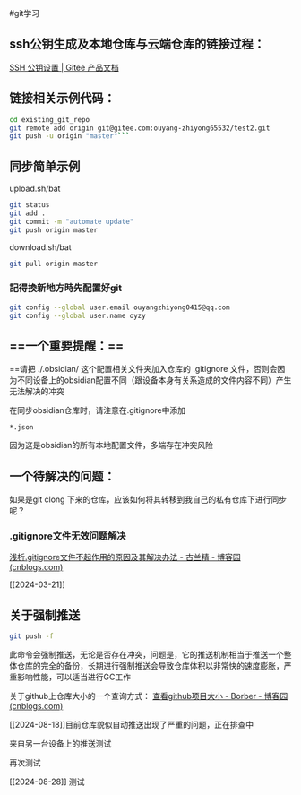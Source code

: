 #git学习
## ssh公钥生成及本地仓库与云端仓库的链接过程：  
[SSH 公钥设置 | Gitee 产品文档](https://help.gitee.com/base/account/SSH%E5%85%AC%E9%92%A5%E8%AE%BE%E7%BD%AE)  

## 链接相关示例代码：  
```bash
cd existing_git_repo
git remote add origin git@gitee.com:ouyang-zhiyong65532/test2.git
git push -u origin "master"```
```


## 同步简单示例  
upload.sh/bat  

```bash 
git status
git add .
git commit -m "automate update"
git push origin master

```  
download.sh/bat
```bash
git pull origin master
```

### 記得換新地方時先配置好git

```sh
git config --global user.email ouyangzhiyong0415@qq.com
git config --global user.name oyzy
```

## ==一个重要提醒：==
==请把 ./.obsidian/ 这个配置相关文件夹加入仓库的 .gitignore 文件，否则会因为不同设备上的obsidian配置不同（跟设备本身有关系造成的文件内容不同）产生无法解决的冲突

在同步obsidian仓库时，请注意在.gitignore中添加
```
*.json 
```
因为这是obsidian的所有本地配置文件，多端存在冲突风险
## 一个待解决的问题：
如果是git clong 下来的仓库，应该如何将其转移到我自己的私有仓库下进行同步呢？




### .gitignore文件无效问题解决
[浅析.gitignore文件不起作用的原因及其解决办法 - 古兰精 - 博客园 (cnblogs.com)](https://www.cnblogs.com/goloving/p/15017769.html)

[[2024-03-21]]
## 关于强制推送
```sh
git push -f
```
此命令会强制推送，无论是否存在冲突，问题是，它的推送机制相当于推送一个整体仓库的完全的备份，长期进行强制推送会导致仓库体积以非常快的速度膨胀，严重影响性能，可以适当进行GC工作

关于github上仓库大小的一个查询方式：
[查看github项目大小 - Borber - 博客园 (cnblogs.com)](https://www.cnblogs.com/borber/p/git_size.html)


[[2024-08-18]]目前仓库貌似自动推送出现了严重的问题，正在排查中

 来自另一台设备上的推送测试

再次测试

[[2024-08-28]]
测试